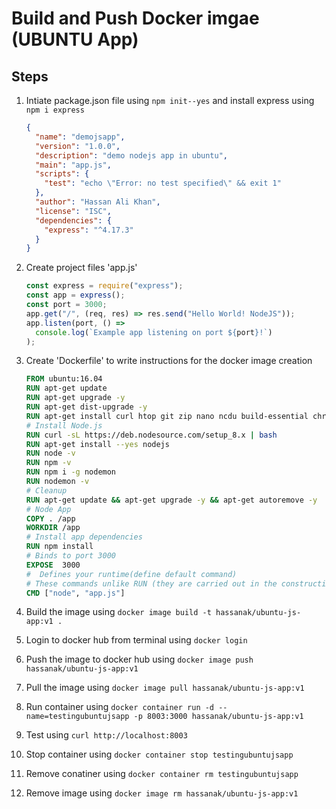 # Build and Push Docker imgae (UBUNTU App)

## Steps

1. Intiate package.json file using `npm init--yes` and install express using `npm i express`
   ```json
   {
     "name": "demojsapp",
     "version": "1.0.0",
     "description": "demo nodejs app in ubuntu",
     "main": "app.js",
     "scripts": {
       "test": "echo \"Error: no test specified\" && exit 1"
     },
     "author": "Hassan Ali Khan",
     "license": "ISC",
     "dependencies": {
       "express": "^4.17.3"
     }
   }
   ```
2. Create project files 'app.js'

   ```js
   const express = require("express");
   const app = express();
   const port = 3000;
   app.get("/", (req, res) => res.send("Hello World! NodeJS"));
   app.listen(port, () =>
     console.log(`Example app listening on port ${port}!`)
   );
   ```

3. Create 'Dockerfile' to write instructions for the docker image creation

   ```Dockerfile
   FROM ubuntu:16.04
   RUN apt-get update
   RUN apt-get upgrade -y
   RUN apt-get dist-upgrade -y
   RUN apt-get install curl htop git zip nano ncdu build-essential chrpath libssl-dev libxft-dev pkg-config glib2.0-dev libexpat1-dev gobject-introspection python-gi-dev apt-transport-https libgirepository1.0-dev libtiff5-dev libjpeg-turbo8-dev libgsf-1-dev fail2ban nginx -y
   # Install Node.js
   RUN curl -sL https://deb.nodesource.com/setup_8.x | bash
   RUN apt-get install --yes nodejs
   RUN node -v
   RUN npm -v
   RUN npm i -g nodemon
   RUN nodemon -v
   # Cleanup
   RUN apt-get update && apt-get upgrade -y && apt-get autoremove -y
   # Node App
   COPY . /app
   WORKDIR /app
   # Install app dependencies
   RUN npm install
   # Binds to port 3000
   EXPOSE  3000
   #  Defines your runtime(define default command)
   # These commands unlike RUN (they are carried out in the construction of the container) are run when the container
   CMD ["node", "app.js"]
   ```

4. Build the image using `docker image build -t hassanak/ubuntu-js-app:v1 .`
5. Login to docker hub from terminal using `docker login`
6. Push the image to docker hub using `docker image push hassanak/ubuntu-js-app:v1`
7. Pull the image using `docker image pull hassanak/ubuntu-js-app:v1`
8. Run container using `docker container run -d --name=testingubuntujsapp -p 8003:3000 hassanak/ubuntu-js-app:v1`
9. Test using `curl http://localhost:8003`
10. Stop container using `docker container stop testingubuntujsapp`
11. Remove conatiner using `docker container rm testingubuntujsapp`
12. Remove image using `docker image rm hassanak/ubuntu-js-app:v1`
